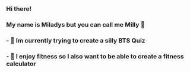 ### Hi there!  
### My name is Miladys but you can call me Milly 👋
### - 🌱 Im currently trying to create a silly BTS Quiz
### - 🌱 I enjoy fitness so I also want to be able to create a fitness calculator 
<!--
**Miladysp/Miladysp** is a ✨ _special_ ✨ repository because its `README.md` (this file) appears on your GitHub profile.

Here are some ideas to get you started:

- 🔭 I’m currently working on a BTS Quiz
- 🌱 I’m currently learning java and I have done C++ before 


